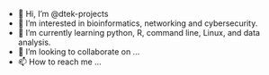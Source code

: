 - 👋 Hi, I’m @dtek-projects
- 👀 I’m interested in bioinformatics, networking and cybersecurity.
- 🌱 I’m currently learning python, R, command line, Linux, and data analysis.
- 💞️ I’m looking to collaborate on ...
- 📫 How to reach me ...

<!---
dtek-projects/dtek-projects is a ✨ special ✨ repository because its `README.md` (this file) appears on your GitHub profile.
You can click the Preview link to take a look at your changes.
--->
